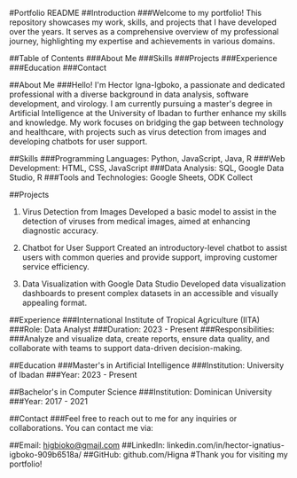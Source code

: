 #Portfolio README
##Introduction
###Welcome to my portfolio! This repository showcases my work, skills, and projects that I have developed over the years. It serves as a comprehensive overview of my professional journey, highlighting my expertise and achievements in various domains.

##Table of Contents
###About Me
###Skills
###Projects
###Experience
###Education
###Contact

##About Me
###Hello! I'm Hector Igna-Igboko, a passionate and dedicated professional with a diverse background in data analysis, software development, and virology. I am currently pursuing a master's degree in Artificial Intelligence at the University of Ibadan to further enhance my skills and knowledge. My work focuses on bridging the gap between technology and healthcare, with projects such as virus detection from images and developing chatbots for user support.

##Skills
###Programming Languages: Python, JavaScript, Java, R
###Web Development: HTML, CSS, JavaScript
###Data Analysis: SQL, Google Data Studio, R
###Tools and Technologies: Google Sheets, ODK Collect

##Projects
1. Virus Detection from Images
Developed a basic model to assist in the detection of viruses from medical images, aimed at enhancing diagnostic accuracy.

2. Chatbot for User Support
Created an introductory-level chatbot to assist users with common queries and provide support, improving customer service efficiency.

3. Data Visualization with Google Data Studio
Developed data visualization dashboards to present complex datasets in an accessible and visually appealing format.

##Experience
###International Institute of Tropical Agriculture (IITA)
###Role: Data Analyst
###Duration: 2023 - Present
###Responsibilities:
###Analyze and visualize data, create reports, ensure data quality, and collaborate with teams to support data-driven decision-making.

##Education
###Master's in Artificial Intelligence
###Institution: University of Ibadan
###Year: 2023 - Present

##Bachelor's in Computer Science
###Institution: Dominican University
###Year: 2017 - 2021

##Contact
###Feel free to reach out to me for any inquiries or collaborations. You can contact me via:

##Email: higbioko@gmail.com
##LinkedIn: linkedin.com/in/hector-ignatius-igboko-909b6518a/
##GitHub: github.com/Higna
#Thank you for visiting my portfolio!

